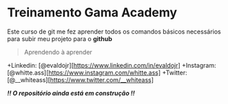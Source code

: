 Treinamento Gama Academy
====

Este curso de git me fez aprender todos os comandos básicos necessários
para subir meu projeto para o **github**

>Aprendendo à aprender

+Linkedin: [@evaldojr][https://www.linkedin.com/in/evaldojr]
+Instagram: [@whitte.ass][https://www.instagram.com/whitte.ass]
+Twitter: [@__whiteass][https://www.twitter.com/__whiteass]

**_!! O repositório ainda está em construção !!_**

